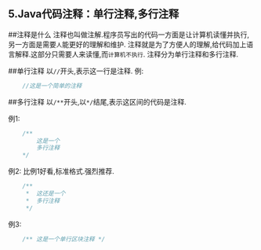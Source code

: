 5.Java代码注释：单行注释,多行注释
---

##注释是什么
注释也叫做注解.程序员写出的代码一方面是让计算机读懂并执行,另一方面是需要`人`能更好的理解和维护.
注释就是为了方便人的理解,给代码加上语言解释.这部分只需要人来读懂,而`计算机不执行`.
注释分为单行注释和多行注释.

##单行注释
以`//`开头,表示这一行是注释.
例:
```java
	//这是一个简单的注释
```

##多行注释
以`/**`开头,以`*/`结尾,表示这区间的代码是注释.

例1:
```java
	/**
		这是一个
		多行注释
	*/	
```
例2:
比例1好看,标准格式.强烈推荐.
```java
	/**
	 *	这还是一个
	 *	多行注释
	 */	
```

例3:
```java
	/**	这是一个单行区块注释 */	
```

